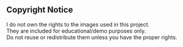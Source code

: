 ## Copyright Notice

I do not own the rights to the images used in this project.  
They are included for educational/demo purposes only.  
Do not reuse or redistribute them unless you have the proper rights.

